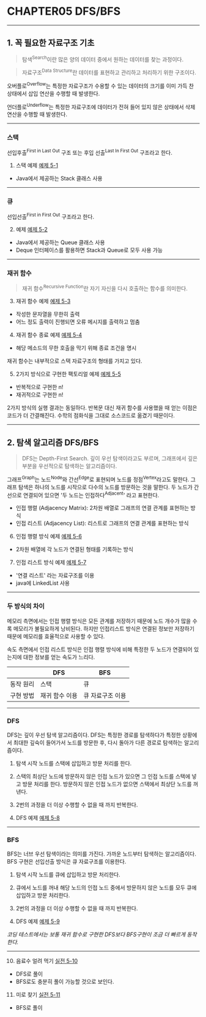 # CHAPTER05 DFS/BFS

---

## 1. 꼭 필요한 자료구조 기초

> 탐색<sup>Search</sup>이란 많은 양의 데이터 중에서 원하는 데이터를 찾는 과정이다.

> 자료구조<sup>Data Structure</sup>란 데이터를 표현하고 관리하고 처리하기 위한 구조이다.

오버플로<sup>Overflow</sup>는 특정한 자료구조가 수용할 수 있는 데이터의 크기를 이미 가득 찬 상태에서 삽입 연산을 수행할 때 발생한다.

언더플로<sup>Underflow</sup>는 특정한 자료구조에 데이터가 전혀 들어 있지 않은 상태에서 삭제 연산을 수행할 때 발생한다.

---

### 스택
선입후출<sup>First in Last Out</sup> 구조 또는 후입 선출<sup>Last In First Out</sup> 구조라고 한다.
1. 스택 예제 [예제 5-1](https://github.com/hyeonic/algorithm/blob/main/src/main/java/me/hyeonic/algorithm/thisiscodingtest/chapter05/Example5_1.java)
 - Java에서 제공하는 Stack 클래스 사용

---

### 큐
선입선출<sup>First in First Out</sup> 구조라고 한다.

2.  예제 [예제 5-2](https://github.com/hyeonic/algorithm/blob/main/src/main/java/me/hyeoni큐algorithm/thisiscodingtest/chapter05/Example5_2.java)
 - Java에서 제공하는 Queue 클래스 사용
 - Deque 인터페이스를 활용하면 Stack과 Queue로 모두 사용 가능

---

### 재귀 함수
> 재귀 함수<sup>Recursive Function</sup>란 자기 자신을 다시 호출하는 함수를 의미한다.

3. 재귀 함수 예제 [예제 5-3](https://github.com/hyeonic/algorithm/blob/main/src/main/java/me/hyeonic/algorithm/thisiscodingtest/chapter05/Example5_3.java)
 - 작성한 문자열을 무한히 출력
 - 어느 정도 출력이 진행되면 오류 메시지를 출력하고 멈춤

4. 재귀 함수 종료 예제 [예제 5-4](https://github.com/hyeonic/algorithm/blob/main/src/main/java/me/hyeonic/algorithm/thisiscodingtest/chapter05/Example5_4.java)
 - 해당 메소드의 무한 호출을 막기 위해 종료 조건을 명시

재귀 함수는 내부적으로 스택 자료구조의 형태를 가지고 있다.

5. 2가지 방식으로 구현한 팩토리얼 예제 [예제 5-5](https://github.com/hyeonic/algorithm/blob/main/src/main/java/me/hyeonic/algorithm/thisiscodingtest/chapter05/Example5_5.java)
 - 반복적으로 구현한 n!
 - 재귀적으로 구현한 n!

2가지 방식의 실행 결과는 동일하다. 반복문 대신 재귀 함수를 사용했을 때 얻는 이점은 코드가 더 간결해진다.
수학의 점화식을 그대로 소스코드로 옮겼기 때문이다.

---

## 2. 탐색 알고리즘 DFS/BFS
> DFS는 Depth-First Search. 깊이 우선 탐색이라고도 부르며, 그래프에서 깊은 부분을 우선적으로 탐색하는 알고리즘이다.

그래프<sup>Graph</sup>는 노드<sup>Node</sup>와 간선<sup>Edge</sup>로 표현되며 노드를 정점<sup>Vertex</sup>라고도 말한다.
그래프 탐색은 하나의 노드를 시작으로 다수의 노드를 방문하는 것을 말한다. 두 노드가 간선으로 연결되어 있으면 '두 노드는 인접하다<sup>Adjacent</sup>'
라고 표현한다.

 - 인접 행렬 (Adjacency Matrix): 2차원 배열로 그래프의 연결 관계를 표현하는 방식
 - 인접 리스트 (Adjacency List): 리스트로 그래프의 연결 관계를 표현하는 방식

6. 인접 행렬 방식 예제 [예제 5-6](https://github.com/hyeonic/algorithm/blob/main/src/main/java/me/hyeonic/algorithm/thisiscodingtest/chapter05/Example5_6.java)
 - 2차원 배열에 각 노드가 연결된 형태를 기록하는 방식

7. 인접 리스트 방식 예제 [예제 5-7](https://github.com/hyeonic/algorithm/blob/main/src/main/java/me/hyeonic/algorithm/thisiscodingtest/chapter05/Example5_7.java)
 - '연결 리스트' 라는 자료구조를 이용
 - java에 LinkedList 사용

---

### 두 방식의 차이

메모리 측면에서는 인접 행렬 방식은 모든 관계를 저장하기 때문에 노드 개수가 많을 수록 메모리가 불필요하게 낭비된다.
하지만 인접리스트 방식은 연결된 정보만 저장하기 때문에 메모리를 효율적으로 사용할 수 있다.

속도 측면에서 인접 리스트 방식은 인접 행렬 방식에 비해 특정한 두 노드가 연결되어 있는지에 대한 정보를 얻는 속도가 느리다.

||DFS|BFS|
|---|---|---|
|동작 원리|스택|큐|
|구현 방법|재귀 함수 이용|큐 자료구조 이용|

---

### DFS
DFS는 깊이 우선 탐색 알고리즘이다. DFS는 특정한 경로를 탐색하다가 특정한 상황에서 최대한 깊숙이 들어가서 노드를 방문한 후, 
다시 돌아가 다른 경로로 탐색하는 알고리즘이다.

 1. 탐색 시작 노드를 스택에 삽입하고 방문 처리를 한다.
 2. 스택의 최상단 노드에 방문하지 않은 인접 노드가 있으면 그 인접 노드를 스택에 넣고 방문 처리를 한다. 방문하지 않은 인접 노드가 없으면 스택에서 최상단 노드를 꺼낸다.
 3. 2번의 과정을 더 이상 수행할 수 없을 때 까지 반복한다.

8. DFS 예제 [예제 5-8](https://github.com/hyeonic/algorithm/blob/main/src/main/java/me/hyeonic/algorithm/thisiscodingtest/chapter05/Example5_8.java)

---

### BFS
BFS는 너브 우선 탐색이라는 의미를 가진다. 가까운 노드부터 탐색하는 알고리즘이다. BFS 구현은 선입선출 방식은 큐 자료구조를 이용한다.

 1. 탐색 시작 노드를 큐에 삽입하고 방문 처리한다.
 2. 큐에서 노드를 꺼내 해당 노드의 인접 노드 중에서 방문하지 않은 노드를 모두 큐에 삽입하고 방문 처리한다.
 3. 2번의 과정을 더 이상 수행할 수 없을 때 까지 반복한다.

9. DFS 예제 [예제 5-9](https://github.com/hyeonic/algorithm/blob/main/src/main/java/me/hyeonic/algorithm/thisiscodingtest/chapter05/Example5_9.java)

*코딩 테스트에서는 보통 재귀 함수로 구현한 DFS보다 BFS구현이 조금 더 빠르게 동작한다.*

---

10. 음료수 얼려 먹기 [실전 5-10](https://github.com/hyeonic/algorithm/blob/main/src/main/java/me/hyeonic/algorithm/thisiscodingtest/chapter05/Practice5_10.java)
 - DFS로 풀이
 - BFS로도 충분히 풀이 가능할 것으로 보인다.

11. 미로 찾기 [실전 5-11](https://github.com/hyeonic/algorithm/blob/main/src/main/java/me/hyeonic/algorithm/thisiscodingtest/chapter05/Practice5_11.java)
 - BFS로 풀이








